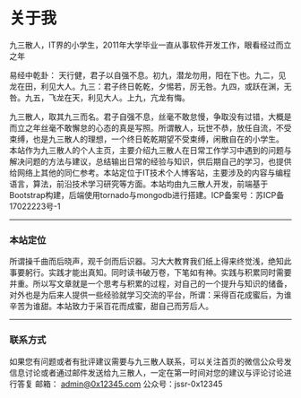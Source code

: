 # 关于我
九三散人，IT界的小学生，2011年大学毕业一直从事软件开发工作，眼看经过而立之年

易经中乾卦： 天行健，君子以自强不息。初九，潜龙勿用，阳在下也。九二，见龙在田，利见大人。九三：君子终日乾乾，夕惕若，厉无咎。九四，或跃在渊，无咎。九五，飞龙在天，利见大人。上九，亢龙有悔。

九三散人，取其九三而名。君子自强不息，丝毫不敢怠慢，争取没有过错，大概是而立之年丝毫不敢懈怠的心态的真是写照。所谓散人，玩世不恭，放任自流，不受束缚，也是九三散人的理想，一个终日乾乾期望不受束缚，闲散自在的小学生。
本站作为九三散人的个人主页，主要介绍九三散人在日常工作学习中遇到的问题与解决问题的方法与建议，总结输出日常的经验与知识，供后期自己的学习，也提供给网络上其他的同仁参考。本站定位于IT技术个人博客站，主要涉及的内容与编程语言，算法，前沿技术学习研究等方面。本站均由九三散人开发，前端基于Bootstrap构建，后端使用tornado与mongodb进行搭建。ICP备案号：苏ICP备17022223号-1

---

### 本站定位
所谓操千曲而后晓声，观千剑而后识器。习大大教育我们纸上得来终觉浅，绝知此事要躬行。实践才能出真知。同时读书破万卷，下笔如有神。实践与积累同时需要并重。所以写文章就是一个思考与积累的过程，对自己的一个提升与知识的储备，对外也是为后来人提供一些经验就学习交流的平台，所谓：采得百花成蜜后，为谁辛苦为谁甜。本站致力于采百花而成蜜，甜自己而芳后人。

---

### 联系方式
如果您有问题或者有批评建议需要与九三散人联系，可以关注首页的微信公众号发信息讨论或者通过邮件发送给九三散人，一定在第一时间对您的建议与评论讨论进行答复
邮箱：  admin@0x12345.com
公众号：jssr-0x12345

